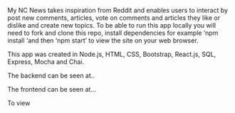 My NC News takes inspiration from Reddit and enables users to interact by post new comments, articles, vote on comments and articles they like or dislike and create new topics.
To be able to run this app locally you will need to fork and clone this repo, install dependencies for example ‘npm install ‘and then ‘npm start’ to view the site on your web browser.

This app was created in Node.js, HTML, CSS, Bootstrap, React.js, SQL, Express, Mocha and Chai.

The backend can be seen at..

The frontend can be seen at…

To view
